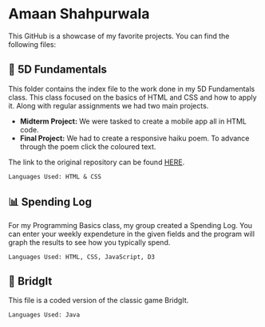 # Amaan Shahpurwala
This GitHub is a showcase of my favorite projects. You can find the following files:

## :space_invader: 5D Fundamentals
This folder contains the index file to the work done in my 5D Fundamentals class. This class focused on the basics of HTML and CSS and how to apply it. Along with regular assignments we had two main projects. 
* **Midterm Project:** We were tasked to create a mobile app all in HTML code. 
* **Final Project:** We had to create a responsive haiku poem. To advance through the poem click the coloured text.

The link to the original repository can be found [HERE](https://amaans1.github.io/5D-Fundies/).
```
Languages Used: HTML & CSS
```

## :bar_chart: Spending Log 
For my Programming Basics class, my group created a Spending Log. You can enter your weekly expendeture in the given fields and the program will graph the results to see how you typically spend.
```
Languages Used: HTML, CSS, JavaScript, D3
```

## :black_square_button: BridgIt 
This file is a coded version of the classic game BridgIt. 
```
Languages Used: Java
```
